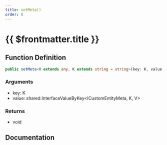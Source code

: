 ```yaml
---
title: setMeta()
order: 0
---
```


# {{ $frontmatter.title }}

## Function Definition

```ts
public setMeta<V extends any, K extends string = string>(key: K, value: shared.InterfaceValueByKey<ICustomEntityMeta, K, V>): void;
```

### Arguments

* key: K
* value: shared.InterfaceValueByKey\<ICustomEntityMeta, K, V\>

### Returns

* void

## Documentation

<!--@include: ./parts/setMeta.md-->
